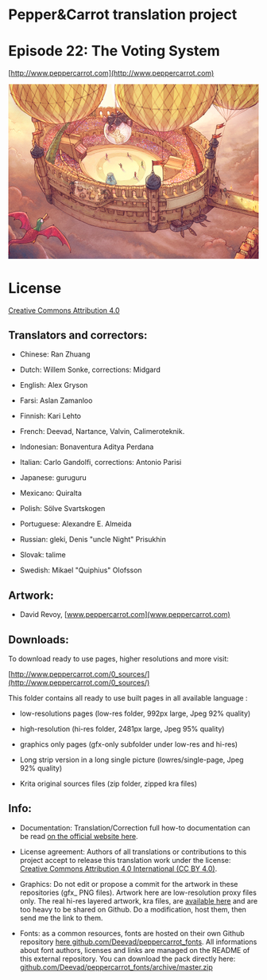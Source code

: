 # Pepper&Carrot translation project
# Episode 22: The Voting System

[http://www.peppercarrot.com](http://www.peppercarrot.com)

![alt tag](gfx_Pepper-and-Carrot_by-David-Revoy_E22.png)


License
=======

[Creative Commons Attribution 4.0](https://creativecommons.org/licenses/by/4.0/)

## Translators and correctors:

* Chinese: Ran Zhuang

* Dutch: Willem Sonke, corrections: Midgard

* English: Alex Gryson

* Farsi: Aslan Zamanloo

* Finnish: Kari Lehto

* French: Deevad, Nartance, Valvin, Calimeroteknik.

* Indonesian: Bonaventura Aditya Perdana

* Italian: Carlo Gandolfi, corrections: Antonio Parisi

* Japanese: guruguru

* Mexicano: Quiralta

* Polish: Sölve Svartskogen

* Portuguese: Alexandre E. Almeida

* Russian: gleki, Denis "uncle Night" Prisukhin

* Slovak: talime

* Swedish: Mikael "Quiphius" Olofsson


## Artwork:

* David Revoy, [www.peppercarrot.com](www.peppercarrot.com)


## Downloads:

To download ready to use pages, higher resolutions and more visit:

[http://www.peppercarrot.com/0_sources/](http://www.peppercarrot.com/0_sources/)


This folder contains all ready to use built pages in all available language :

* low-resolutions pages (low-res folder, 992px large, Jpeg 92% quality)

* high-resolution (hi-res folder, 2481px large, Jpeg 95% quality)

* graphics only pages (gfx-only subfolder under low-res and hi-res)

* Long strip version in a long single picture (lowres/single-page, Jpeg 92% quality)

* Krita original sources files (zip folder, zipped kra files) 


## Info:

- Documentation: Translation/Correction full how-to documentation can be read [on the official website here](http://www.peppercarrot.com/fr/article267/how-to-add-a-translation-or-a-correction).

- License agreement: Authors of all translations or contributions to this project accept to release this translation work under the license: [Creative Commons Attribution 4.0 International (CC BY 4.0)](https://creativecommons.org/licenses/by/4.0/).

- Graphics: Do not edit or propose a commit for the artwork in these repositories (gfx_ PNG files). Artwork here are low-resolution proxy files only. The real hi-res layered artwork, kra files, are [available here](http://www.peppercarrot.com/en/static6/sources) and are too heavy to be shared on Github. Do a modification, host them, then send me the link to them.

- Fonts: as a common resources, fonts are hosted on their own Github repository [here  github.com/Deevad/peppercarrot_fonts](https://github.com/Deevad/peppercarrot_fonts). All informations about font authors, licenses and links are managed on the README of this external repository. You can download the pack directly here: [github.com/Deevad/peppercarrot_fonts/archive/master.zip](https://github.com/Deevad/peppercarrot_fonts/archive/master.zip)
